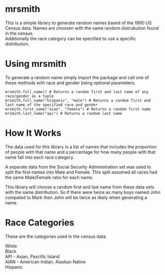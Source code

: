 # mrsmith

This is a simple library to generate random names based of the 1990 US Census data. Names are choosen with the same random distrubution found in the census.     
Additionally the race category can be specified to use a specific distribution. 

# Using mrsmith
To generate a random name simply import the package and call one of these methods with race and gender being optional parameters.

    mrsmith.full_name() # Returns a random first and last name of any race/gender as a tuple
    mrsmith.full_name("hispanic", "male") # Returns a random first and last name of the specified race and gender
    mrsmith.first_name("aian", "female") # Returns a random first name
    mrsmith.last_name("api") # Returns a random last name
    
# How It Works
The data used for this library is a list of names that includes the proportion of people with that name and a percentage for how many people with that name fall into each race category.    

A separate data from the Social Security Administration set was used to split the first names into Male and Female. This split assumed all races had the same Male/Female ratio for each name.     

This library will choose a random first and last name from these data sets with the same distribution. So if there were twice as many boys named John compated to Mark then John will be twice as likely when generating a name. 

# Race Categories
These are the categories used in the census data.

White   
Black    
API - Asian, Pascific Island    
AIAN - American Indian, Alaskan Native    
Hispanic    
